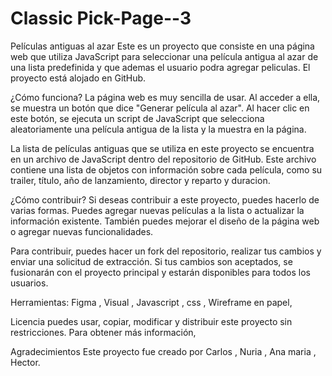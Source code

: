 # Classic Pick-Page--3
Películas antiguas al azar
Este es un proyecto que consiste en una página web que utiliza JavaScript para seleccionar una película antigua al azar de una lista predefinida y que ademas el usuario podra agregar peliculas. El proyecto está alojado en GitHub.

¿Cómo funciona?
La página web es muy sencilla de usar. Al acceder a ella, se muestra un botón que dice "Generar película al azar". Al hacer clic en este botón, se ejecuta un script de JavaScript que selecciona aleatoriamente una película antigua de la lista y la muestra en la página.

La lista de películas antiguas que se utiliza en este proyecto se encuentra en un archivo de JavaScript dentro del repositorio de GitHub. Este archivo contiene una lista de objetos con información sobre cada película, como su trailer, título, año de lanzamiento, director y reparto y duracion.


¿Cómo contribuir?
Si deseas contribuir a este proyecto, puedes hacerlo de varias formas. Puedes agregar nuevas películas a la lista o actualizar la información existente. También puedes mejorar el diseño de la página web o agregar nuevas funcionalidades.

Para contribuir, puedes hacer un fork del repositorio, realizar tus cambios y enviar una solicitud de extracción. Si tus cambios son aceptados, se fusionarán con el proyecto principal y estarán disponibles para todos los usuarios.

Herramientas: Figma , Visual , Javascript , css , Wireframe en papel,

Licencia
puedes usar, copiar, modificar y distribuir este proyecto sin restricciones. Para obtener más información,

Agradecimientos
Este proyecto fue creado por Carlos , Nuria , Ana maria , Hector.